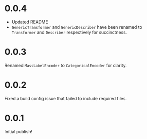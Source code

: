 # 0.0.4
- Updated README
- `GenericTransformer` and `GenericDescriber` have been renamed to `Transformer` and `Describer` respectively for succinctness.


# 0.0.3
Renamed `MassLabelEncoder` to `CategoricalEncoder` for clarity.

# 0.0.2 
Fixed a build config issue that failed to include required files.

# 0.0.1
Initial publish!